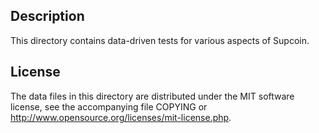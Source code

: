 Description
------------

This directory contains data-driven tests for various aspects of Supcoin.

License
--------

The data files in this directory are distributed under the MIT software
license, see the accompanying file COPYING or
http://www.opensource.org/licenses/mit-license.php.

